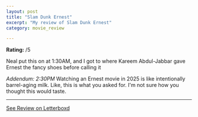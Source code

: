 ```yaml
---
layout: post
title: "Slam Dunk Ernest"
excerpt: "My review of Slam Dunk Ernest"
category: movie_review

---
```


**Rating:** /5

Neal put this on at 1:30AM, and I got to where Kareem Abdul-Jabbar gave Ernest the fancy shoes before calling it

<i>Addendum: 2:30PM</i>
Watching an Ernest movie in 2025 is like intentionally barrel-aging milk. Like, this is what you asked for. I'm not sure how you thought this would taste.

<hr>

[See Review on Letterboxd](https://boxd.it/8BCe3L)
